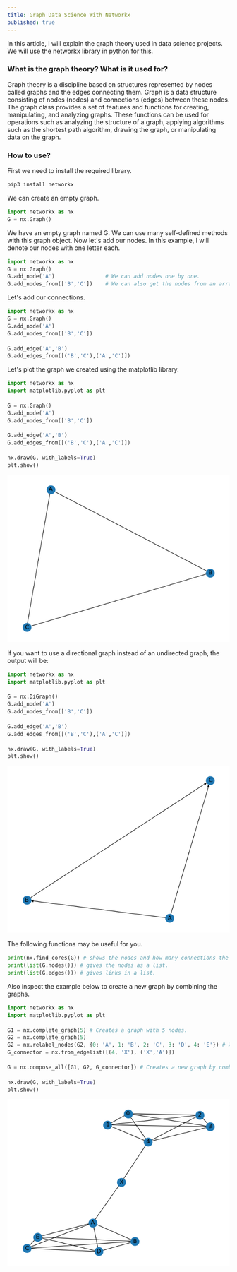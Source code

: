 ```yaml
---
title: Graph Data Science With Networkx
published: true
---
```


In this article, I will explain the graph theory used in data science projects. We will use the networkx library in python for this. 

### [](#header-3)What is the graph theory? What is it used for?
Graph theory is a discipline based on structures represented by nodes called graphs and the edges connecting them.
Graph is a data structure consisting of nodes (nodes) and connections (edges) between these nodes. The graph class provides a set of features and functions for creating, manipulating, and analyzing graphs. These functions can be used for operations such as analyzing the structure of a graph, applying algorithms such as the shortest path algorithm, drawing the graph, or manipulating data on the graph.

### [](#header-3)How to use?
First we need to install the required library.

```python
pip3 install networkx
```
We can create an empty graph.
```python
import networkx as nx
G = nx.Graph()
```
We have an empty graph named G. We can use many self-defined methods with this graph object. Now let's add our nodes. In this example, I will denote our nodes with one letter each.
```python
import networkx as nx
G = nx.Graph()
G.add_node('A')                # We can add nodes one by one.
G.add_nodes_from(['B','C'])    # We can also get the nodes from an array.
```
Let's add our connections.
```python
import networkx as nx
G = nx.Graph()
G.add_node('A')              
G.add_nodes_from(['B','C'])

G.add_edge('A','B')                     
G.add_edges_from([('B','C'),('A','C')])
```
Let's plot the graph we created using the matplotlib library.
```python
import networkx as nx
import matplotlib.pyplot as plt

G = nx.Graph()
G.add_node('A')              
G.add_nodes_from(['B','C'])

G.add_edge('A','B')                     
G.add_edges_from([('B','C'),('A','C')])

nx.draw(G, with_labels=True)
plt.show()
```

<div style="text-align:center"><img src="/assets/Figure_2.png" alt="Graph with networkx" ></div>

If you want to use a directional graph instead of an undirected graph, the output will be:
```python
import networkx as nx
import matplotlib.pyplot as plt

G = nx.DiGraph()
G.add_node('A')              
G.add_nodes_from(['B','C'])

G.add_edge('A','B')                     
G.add_edges_from([('B','C'),('A','C')])

nx.draw(G, with_labels=True)
plt.show()
```

<div style="text-align:center"><img src="/assets/Figure_1.png" alt="Graph with networkx" ></div>

The following functions may be useful for you.
```python
print(nx.find_cores(G)) # shows the nodes and how many connections the nodes have in dictionary type.
print(list(G.nodes())) # gives the nodes as a list.
print(list(G.edges())) # gives links in a list.
```
Also inspect the example below to create a new graph by combining the graphs.
```python
import networkx as nx
import matplotlib.pyplot as plt

G1 = nx.complete_graph(5) # Creates a graph with 5 nodes.
G2 = nx.complete_graph(5) 
G2 = nx.relabel_nodes(G2, {0: 'A', 1: 'B', 2: 'C', 3: 'D', 4: 'E'}) # We are changing the node names.
G_connector = nx.from_edgelist([(4, 'X'), ('X','A')])

G = nx.compose_all([G1, G2, G_connector]) # Creates a new graph by combining all given graphs.

nx.draw(G, with_labels=True)
plt.show()
```

<div style="text-align:center"><img src="/assets/Figure_3.png" alt="Graph with networkx" ></div>

